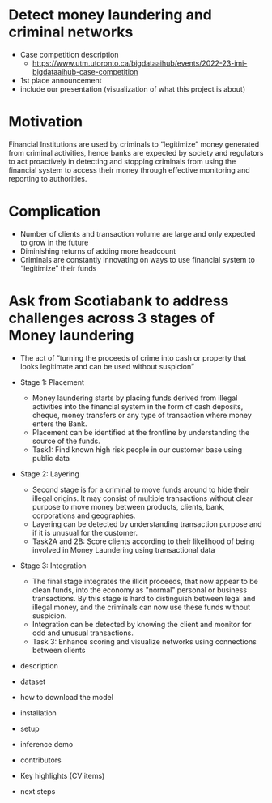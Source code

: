 # Detect money laundering and criminal networks
- Case competition description
  - https://www.utm.utoronto.ca/bigdataaihub/events/2022-23-imi-bigdataaihub-case-competition
- 1st place announcement
- include our presentation (visualization of what this project is about)

# Motivation
Financial Institutions are used by criminals to “legitimize” money generated from criminal activities, hence banks are expected by society and regulators to act proactively in detecting and stopping criminals from using the financial system to access their money through effective monitoring and reporting to authorities.

# Complication
- Number of clients and transaction volume are large and only expected to grow in the future
- Diminishing returns of adding more headcount
- Criminals are constantly innovating on ways to use financial system to “legitimize” their funds

# Ask from Scotiabank to address challenges across 3 stages of Money laundering
- The act of “turning the proceeds of crime into cash or property that looks legitimate and can be used without suspicion”
- Stage 1: Placement
  - Money laundering starts by placing funds derived from illegal activities into the financial system in the form of cash deposits, cheque, money transfers or any type of transaction where money enters the Bank.
  - Placement can be identified at the frontline by understanding the source of the funds.
  - Task1: Find known high risk people in our customer base using public data
- Stage 2: Layering
  - Second stage is for a criminal to move funds around to hide their illegal origins. It may consist of multiple transactions without clear purpose to move money between products, clients, bank, corporations and geographies.
  - Layering can be detected by understanding transaction purpose and if it is unusual for the customer.
  - Task2A and 2B: Score clients according to their likelihood of being involved in Money Laundering using transactional data
- Stage 3: Integration
  - The final stage integrates the illicit proceeds, that now appear to be clean funds, into the economy as "normal" personal or business transactions. By this stage is hard to distinguish between legal and illegal money, and the criminals can now use these funds without suspicion.
  - Integration can be detected by knowing the client and monitor for odd and unusual transactions.
  - Task 3: Enhance scoring and visualize networks using connections between clients

- description
- dataset
- how to download the model
- installation
- setup
- inference demo
- contributors
- Key highlights (CV items)
- next steps
